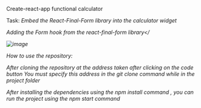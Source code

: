 Create-react-app functional calculator

<label>
Task:
</label>
<i>
Embed the React-Final-Form library into the calculator widget
</i>

<i>Adding the Form hook from the react-final-form library</

![image](https://user-images.githubusercontent.com/88620625/227272529-78060964-c300-47c3-8483-6824a481f9fa.png)

How to use the repository:

After cloning the repository at the address taken after clicking on the code button
You must specify this address in the git clone command while in the project folder

After installing the dependencies using the npm install command , you can run the project using the npm start command
